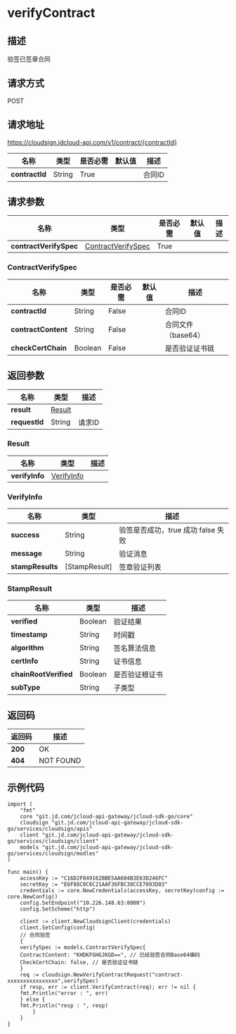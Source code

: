 # verifyContract

## 描述

验签已签章合同

## 请求方式

POST

## 请求地址

https://cloudsign.jdcloud-api.com/v1/contract/{contractId}

| 名称           | 类型   | 是否必需 | 默认值 | 描述   |
| -------------- | ------ | -------- | ------ | ------ |
| **contractId** | String | True     |        | 合同ID |

## 请求参数

| 名称                   | 类型                                                         | 是否必需 | 默认值 | 描述 |
| ---------------------- | ------------------------------------------------------------ | -------- | ------ | ---- |
| **contractVerifySpec** | [ContractVerifySpec](https://github.com/liangzy3/cn/blob/Electronic-Signature-1/API/Electronic-Signature/Contract-Management/verifyContract.md#contractverifyspec) | True     |        |      |

### ContractVerifySpec

| 名称                | 类型    | 是否必需 | 默认值 | 描述               |
| ------------------- | ------- | -------- | ------ | ------------------ |
| **contractId**      | String  | False    |        | 合同ID             |
| **contractContent** | String  | False    |        | 合同文件（base64） |
| **checkCertChain**  | Boolean | False    |        | 是否验证证书链     |

## 返回参数

| 名称          | 类型                                                         | 描述   |
| ------------- | ------------------------------------------------------------ | ------ |
| **result**    | [Result](https://github.com/liangzy3/cn/blob/Electronic-Signature-1/API/Electronic-Signature/Contract-Management/verifyContract.md#result) |        |
| **requestId** | String                                                       | 请求ID |

### Result

| 名称           | 类型                                                         | 描述 |
| -------------- | ------------------------------------------------------------ | ---- |
| **verifyInfo** | [VerifyInfo](https://github.com/liangzy3/cn/blob/Electronic-Signature-1/API/Electronic-Signature/Contract-Management/verifyContract.md#verifyinfo) |      |

### VerifyInfo

| 名称             | 类型                                                         | 描述                               |
| ---------------- | ------------------------------------------------------------ | ---------------------------------- |
| **success**      | String                                                       | 验签是否成功，true 成功 false 失败 |
| **message**      | String                                                       | 验证消息                           |
| **stampResults** | [StampResult[\]](https://github.com/liangzy3/cn/blob/Electronic-Signature-1/API/Electronic-Signature/Contract-Management/verifyContract.md#stampresult) | 签章验证列表                       |

### StampResult

| 名称                  | 类型    | 描述           |
| --------------------- | ------- | -------------- |
| **verified**          | Boolean | 验证结果       |
| **timestamp**         | String  | 时间戳         |
| **algorithm**         | String  | 签名算法信息   |
| **certInfo**          | String  | 证书信息       |
| **chainRootVerified** | Boolean | 是否验证根证书 |
| **subType**           | String  | 子类型         |

## 返回码

| 返回码  | 描述      |
| ------- | --------- |
| **200** | OK        |
| **404** | NOT FOUND |

## 示例代码

```
import (
	"fmt"
	core "git.jd.com/jcloud-api-gateway/jcloud-sdk-go/core"
	cloudsign "git.jd.com/jcloud-api-gateway/jcloud-sdk-go/services/cloudsign/apis"
	client "git.jd.com/jcloud-api-gateway/jcloud-sdk-go/services/cloudsign/client"
	models "git.jd.com/jcloud-api-gateway/jcloud-sdk-go/services/cloudsign/modles"
)

func main() {
	accessKey := "C16D2F049162BBE5AA604B3E63D246FC"
	secretKey := "E6F88C0C6C21AAF36FBC38CCE7093D03"
	credentials := core.NewCredentials(accessKey, secretKey)config := core.NewConfig()
	config.SetEndpoint("10.226.148.63:8000")
	config.SetScheme("http")

	client := client.NewCloudsignClient(credentials)
	client.SetConfig(config)
	// 合同验签
	{
	verifySpec := models.ContractVerifySpec{
	ContractContent: "KHDKFGHGJKGD==", // 已经验签合同Base64编码
	CheckCertChain: false, // 是否验证证书链
	}
	req := cloudsign.NewVerifyContractRequest("contract-xxxxxxxxxxxxxxxx",verifySpec)
	if resp, err := client.VerifyContract(req); err != nil {
	fmt.Println("error : ", err)
	} else {
	fmt.Println("resp : ", resp)
		}
	}
}
```

